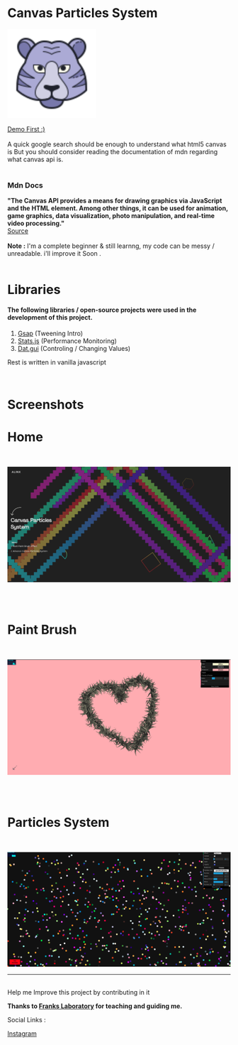 # Canvas Particles System

<img src="https://github.com/V3rB0se/PIctures/blob/main/icon.png" alt="canvas"  width="200px" />






<a href="https://alynxhost.github.io/">Demo First :)</a>
<br>
<br>
A quick google search should be enough to understand what html5 canvas is
But you should consider reading the documentation of mdn regarding what canvas api is.
<br>
<br>
<h3>Mdn Docs</h3>
<b>"The Canvas API provides a means for drawing graphics via JavaScript and the HTML <canvas> element. Among other things, it can be used for animation, game graphics, data visualization, photo manipulation, and real-time video processing."</b><br>
<a href="https://developer.mozilla.org/en-US/docs/Web/API/Canvas_API">Source</a>
<br>
<br>
    <b>Note :</b> I'm a complete beginner & still learnng, my code can be messy / unreadable. i'll improve it Soon .
<br>
<br>
    <h1>Libraries</h1>
<h4>The following libraries / open-source projects were used in the development of this project.</h4>
<ol>
    <li><a href="https://github.com/greensock/GSAP">Gsap</a>  (Tweening Intro) </li>
    <li><a href="https://github.com/mrdoob/stats.js/">Stats.js</a>  (Performance Monitoring)</li>
    <li><a href="https://github.com/dataarts/dat.gui">Dat.gui</a>  (Controling / Changing Values)</li>
</ol>

Rest is written in vanilla javascript 

<br>

# Screenshots

# Home
<br>


![Home Page](https://github.com/V3rB0se/PIctures/blob/main/Screenshot%20from%202021-06-12%2003-07-21.png)

<br>
<br>

# Paint Brush 

<br>

![Root Paint Brush Effect](https://github.com/V3rB0se/PIctures/blob/main/Screenshot%20from%202021-06-12%2003-24-55.png)

<br>
<br>

# Particles System 

<br>

![Particles System](https://github.com/V3rB0se/PIctures/blob/main/Screenshot%20from%202021-06-12%2003-27-29.png)




<hr>
<br> Help me Improve this project by contributing in it 


<b>Thanks to <a href="https://www.youtube.com/channel/UCEqc149iR-ALYkGM6TG-7vQ">Franks Laboratory</a> for teaching and guiding me.</b>


Social Links : <br>

<a href="instagram.com/alinx.pyy">Instagram</a>
